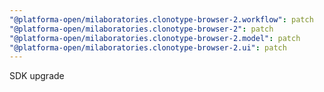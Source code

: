 ```yaml
---
"@platforma-open/milaboratories.clonotype-browser-2.workflow": patch
"@platforma-open/milaboratories.clonotype-browser-2": patch
"@platforma-open/milaboratories.clonotype-browser-2.model": patch
"@platforma-open/milaboratories.clonotype-browser-2.ui": patch
---
```


SDK upgrade
